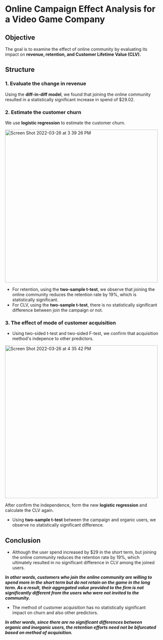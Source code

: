 # Online Campaign Effect Analysis for a Video Game Company
## Objective
The goal is to examine the effect of online community by evaluating its impact on **revenue, retention, and Customer Lifetime Value (CLV).**

## Structure
### 1. Evaluate the change in revenue
Using the **diff-in-diff model**, we found that joining the online community resulted in a statistically significant increase in spend of $29.02.

### 2. Estimate the customer churn
We use **logistic regression** to estimate the customer churn.

<img width="500" alt="Screen Shot 2022-03-26 at 3 39 26 PM" src="https://user-images.githubusercontent.com/98130185/160259296-f436e479-009f-4fca-b495-92994cc45471.png">

- For retention, using the **two-sample t-test**, we observe that joining the online community reduces the retention rate by 19%, which is statistically significant.
- For CLV, using the **two-sample t-test**, there is no statistically significant difference between join the campaign or not.

### 3. The effect of mode of customer acquisition
- Using two-sided t-test and two-sided F-test, we confirm that acquisition method's indepence to other predictors.

<img width="500" alt="Screen Shot 2022-03-26 at 4 35 42 PM" src="https://user-images.githubusercontent.com/98130185/160260541-4a06a07d-7d51-433a-b7b0-f54a887e9985.png">

After confirm the independence, form the new **logistic regression** and calculate the CLV again.

- Using **two-sample t-test** between the campaign and organic users, we observe no statistically significant difference.
## Conclusion
- Although the user spend increased by $29 in the short term, but joining the online community reduces the retention rate by 19%, which ultimately resulted in no significant difference in CLV among the joined users.

***In other words, customers who join the online community are willing to spend more in the short term but do not retain on the game in the long term. As a result, their aggregated value provided to the firm is not significantly different from the users who were not invited to the community.***

- The method of customer acquisition has no statistically significant impact on churn and also other predictors.

***In other words, since there are no significant differences between organic and inorganic users, the retention efforts need not be bifurcated based on method of acquisition.***
